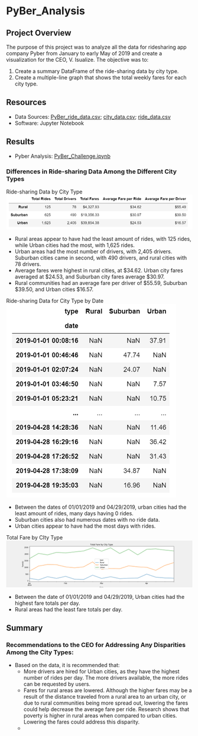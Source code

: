 # PyBer_Analysis

## Project Overview
The purpose of this project was to analyze all the data for ridesharing app company Pyber from January to early May of 2019 and create a visualization for the CEO, V. Isualize. The objective was to:

1. Create a summary DataFrame of the ride-sharing data by city type.
2. Create a multiple-line graph that shows the total weekly fares for each city type.

## Resources
- Data Sources: [PyBer_ride_data.csv](Resources/PyBer_ride_data.csv); [city_data.csv](Resources/city_data.csv); [ride_data.csv](Resources/ride_data.csv)
- Software: Jupyter Notebook

## Results
- Pyber Analysis: [PyBer_Challenge.ipynb](PyBer_Challenge.ipynb)

### Differences in Ride-sharing Data Among the Different City Types
Ride-sharing Data by City Type
<br>
![City_Summary](Resources/city_summary.png)
<br>
- Rural areas appear to have had the least amount of rides, with 125 rides, while Urban cities had the most, with 1,625 rides.
- Urban areas had the most number of drivers, with 2,405 drivers. Suburban cities came in second, with 490 drivers, and rural cities with 78 drivers.
- Average fares were highest in rural cities, at $34.62. Urban city fares averaged at $24.53, and Suburban city fares average $30.97.
- Rural communities had an average fare per driver of $55.59, Suburban $39.50, and Urban cities $16.57.

Ride-sharing Data for City Type by Date
<br>
![Date Summary](Resources/date_summary.png)
<br>
- Between the dates of 01/01/2019 and 04/29/2019, urban cities had the least amount of rides, many days having 0 rides.
- Suburban cities also had numerous dates with no ride data.
- Urban cities appear to have had the most days with rides.

Total Fare by CIty Type
<br>
![Pyber Fare Summary](analysis/PyBer_fare_summary.png)
<br>
- Between the date of 01/01/2019 and 04/29/2019, Urban cities had the highest fare totals per day.
- Rural areas had the least fare totals per day.

## Summary
### Recommendations to the CEO for Addressing Any Disparities Among the City Types:
- Based on the data, it is recommended that:
  - More drivers are hired for Urban cities, as they have the highest number of rides per day. The more drivers available, the more rides can be requested by users.
  - Fares for rural areas are lowered. Although the higher fares may be a result of the distance traveled from a rural area to an urban city, or due to rural communities being more spread out, lowering the fares could help decrease the average fare per ride. Research shows that poverty is higher in rural areas when compared to urban cities. Lowering the fares could address this disparity.
  - 
